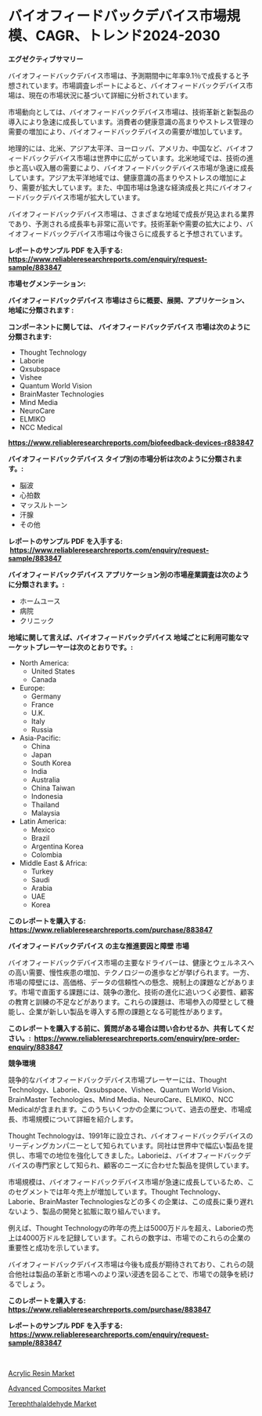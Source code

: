 <p><h1>バイオフィードバックデバイス市場規模、CAGR、トレンド2024-2030</h1></p><p><strong>エグゼクティブサマリー</strong></p>
<p><p>バイオフィードバックデバイス市場は、予測期間中に年率9.1％で成長すると予想されています。市場調査レポートによると、バイオフィードバックデバイス市場は、現在の市場状況に基づいて詳細に分析されています。</p><p>市場動向としては、バイオフィードバックデバイス市場は、技術革新と新製品の導入により急速に成長しています。消費者の健康意識の高まりやストレス管理の需要の増加により、バイオフィードバックデバイスの需要が増加しています。</p><p>地理的には、北米、アジア太平洋、ヨーロッパ、アメリカ、中国など、バイオフィードバックデバイス市場は世界中に広がっています。北米地域では、技術の進歩と高い収入層の需要により、バイオフィードバックデバイス市場が急速に成長しています。アジア太平洋地域では、健康意識の高まりやストレスの増加により、需要が拡大しています。また、中国市場は急速な経済成長と共にバイオフィードバックデバイス市場が拡大しています。</p><p>バイオフィードバックデバイス市場は、さまざまな地域で成長が見込まれる業界であり、予測される成長率も非常に高いです。技術革新や需要の拡大により、バイオフィードバックデバイス市場は今後さらに成長すると予想されています。</p></p>
<p><strong>レポートのサンプル PDF を入手する: <a href="https://www.reliableresearchreports.com/enquiry/request-sample/883847">https://www.reliableresearchreports.com/enquiry/request-sample/883847</a></strong></p>
<p><strong>市場セグメンテーション:</strong></p>
<p><strong> バイオフィードバックデバイス 市場はさらに概要、展開、アプリケーション、地域に分類されます :</strong></p>
<p><strong>コンポーネントに関しては、 バイオフィードバックデバイス 市場は次のように分類されます: &nbsp;</strong></p>
<p><ul><li>Thought Technology</li><li>Laborie</li><li>Qxsubspace</li><li>Vishee</li><li>Quantum World Vision</li><li>BrainMaster Technologies</li><li>Mind Media</li><li>NeuroCare</li><li>ELMIKO</li><li>NCC Medical</li></ul></p>
<p><strong><a href="https://www.reliableresearchreports.com/biofeedback-devices-r883847">https://www.reliableresearchreports.com/biofeedback-devices-r883847</a></strong></p>
<p><strong> バイオフィードバックデバイス タイプ別の市場分析は次のように分類されます。:</strong></p>
<p><ul><li>脳波</li><li>心拍数</li><li>マッスルトーン</li><li>汗腺</li><li>その他</li></ul></p>
<p><strong>レポートのサンプル PDF を入手する: &nbsp;<a href="https://www.reliableresearchreports.com/enquiry/request-sample/883847">https://www.reliableresearchreports.com/enquiry/request-sample/883847</a></strong></p>
<p><strong> バイオフィードバックデバイス アプリケーション別の市場産業調査は次のように分類されます。:</strong></p>
<p><ul><li>ホームユース</li><li>病院</li><li>クリニック</li></ul></p>
<p><strong>地域に関して言えば、バイオフィードバックデバイス 地域ごとに利用可能なマーケットプレーヤーは次のとおりです。:</strong></p>
<p><ul>
    <li>
        North America:
        <ul>
            <li>United States</li>
            <li>Canada</li>
        </ul>
    </li>
    <li>
        Europe:
        <ul>
            <li>Germany</li>
            <li>France</li>
            <li>U.K.</li>
            <li>Italy</li>
            <li>Russia</li>
        </ul>
    </li>
    <li>
        Asia-Pacific:
        <ul>
            <li>China</li>
            <li>Japan</li>
            <li>South Korea</li>
            <li>India</li>
            <li>Australia</li>
            <li>China Taiwan</li>
            <li>Indonesia</li>
            <li>Thailand</li>
            <li>Malaysia</li>
        </ul>
    </li>
    <li>
        Latin America:
        <ul>
            <li>Mexico</li>
            <li>Brazil</li>
            <li>Argentina Korea</li>
            <li>Colombia</li>
        </ul>
    </li>
    <li>
        Middle East & Africa:
        <ul>
            <li>Turkey</li>
            <li>Saudi</li>
            <li>Arabia</li>
            <li>UAE</li>
            <li>Korea</li>
        </ul>
    </li>
    </ul></p>
<p><strong>このレポートを購入する: &nbsp;<a href="https://www.reliableresearchreports.com/purchase/883847">https://www.reliableresearchreports.com/purchase/883847</a></strong></p>
<p><strong>バイオフィードバックデバイス の主な推進要因と障壁 市場</strong></p>
<p><p>バイオフィードバックデバイス市場の主要なドライバーは、健康とウェルネスへの高い需要、慢性疾患の増加、テクノロジーの進歩などが挙げられます。一方、市場の障壁には、高価格、データの信頼性への懸念、規制上の課題などがあります。市場で直面する課題には、競争の激化、技術の進化に追いつく必要性、顧客の教育と訓練の不足などがあります。これらの課題は、市場参入の障壁として機能し、企業が新しい製品を導入する際の課題となる可能性があります。</p></p>
<p><strong>このレポートを購入する前に、質問がある場合は問い合わせるか、共有してください。:&nbsp; <a href="https://www.reliableresearchreports.com/enquiry/pre-order-enquiry/883847">https://www.reliableresearchreports.com/enquiry/pre-order-enquiry/883847</a></strong></p>
<p><strong>競争環境</strong></p>
<p><p>競争的なバイオフィードバックデバイス市場プレーヤーには、Thought Technology、Laborie、Qxsubspace、Vishee、Quantum World Vision、BrainMaster Technologies、Mind Media、NeuroCare、ELMIKO、NCC Medicalが含まれます。このうちいくつかの企業について、過去の歴史、市場成長、市場規模について詳細を紹介します。</p><p>Thought Technologyは、1991年に設立され、バイオフィードバックデバイスのリーディングカンパニーとして知られています。同社は世界中で幅広い製品を提供し、市場での地位を強化してきました。Laborieは、バイオフィードバックデバイスの専門家として知られ、顧客のニーズに合わせた製品を提供しています。</p><p>市場規模は、バイオフィードバックデバイス市場が急速に成長しているため、このセグメントでは年々売上が増加しています。Thought Technology、Laborie、BrainMaster Technologiesなどの多くの企業は、この成長に乗り遅れないよう、製品の開発と拡販に取り組んでいます。</p><p>例えば、Thought Technologyの昨年の売上は5000万ドルを超え、Laborieの売上は4000万ドルを記録しています。これらの数字は、市場でのこれらの企業の重要性と成功を示しています。</p><p>バイオフィードバックデバイス市場は今後も成長が期待されており、これらの競合他社は製品の革新と市場へのより深い浸透を図ることで、市場での競争を続けるでしょう。</p></p>
<p><strong>このレポートを購入する: &nbsp; <a href="https://www.reliableresearchreports.com/purchase/883847">https://www.reliableresearchreports.com/purchase/883847</a></strong></p>
<p><strong>レポートのサンプル PDF を入手する: &nbsp;<a href="https://www.reliableresearchreports.com/enquiry/request-sample/883847">https://www.reliableresearchreports.com/enquiry/request-sample/883847</a></strong><strong></strong></p>
<p>&nbsp;</p>
<p><p><a href="https://www.linkedin.com/pulse/insights-acrylic-resin-market-size-analysing-share-trends-saf8f?trackingId=2fynVnOmztvKXNPmoYxh3w%3D%3D">Acrylic Resin Market</a></p><p><a href="https://www.linkedin.com/pulse/advanced-composites-market-share-amp-new-trends-analysis-fbhsf?trackingId=gw2ojqm94F5P3zbJOl3ABA%3D%3D">Advanced Composites Market</a></p><p><a href="https://www.linkedin.com/pulse/terephthalaldehyde-market-size-focuses-dynamics-in-depth-vj2df?trackingId=HUqQhgEc8Q0HrQwaFvMIpQ%3D%3D">Terephthalaldehyde Market</a></p></p>